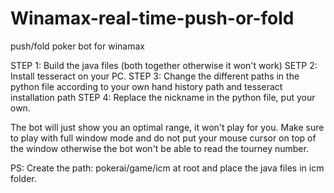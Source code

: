 # Winamax-real-time-push-or-fold
push/fold poker bot for winamax

STEP 1: Build the java files (both together otherwise it won't work)
SETP 2: Install tesseract on your PC.
STEP 3: Change the different paths in the python file according to your own hand history path and tesseract installation path
STEP 4: Replace the nickname in the python file, put your own.

The bot will just show you an optimal range, it won't play for you. Make sure to play with full window mode and do not put your mouse cursor on top of the window otherwise the bot won't be able to read the tourney number.

PS: Create the path: pokerai/game/icm at root and place the java files in icm folder.

